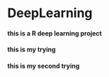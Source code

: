 # DeepLearning
#### this is a R deep learning project 
#### this is my trying
#### this is my second trying